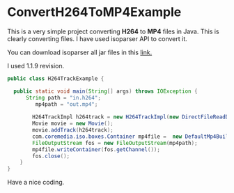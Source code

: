 # ConvertH264ToMP4Example
This is a very simple project converting **H264** to **MP4** files in Java.
This is clearly converting files. I have used isoparser API to convert it.

You can download isoparser all jar files in this [link.](http://repo1.maven.org/maven2/com/googlecode/mp4parser/isoparser/)

I used 1.1.9 revision.

``` Java
public class H264TrackExample {

  public static void main(String[] args) throws IOException {
	  String path = "in.h264";
		 mp4path = "out.mp4";
		
		H264TrackImpl h264track = new H264TrackImpl(new DirectFileReadDataSource(new File(path)));
		Movie movie = new Movie();
		movie.addTrack(h264track);
		com.coremedia.iso.boxes.Container mp4file =  new DefaultMp4Builder().build(movie);
		FileOutputStream fos = new FileOutputStream(mp4path);
		mp4file.writeContainer(fos.getChannel());
		fos.close();
	}
}

```
Have a nice coding.
